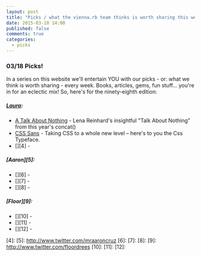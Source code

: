 ```yaml
---
layout: post
title: "Picks / what the vienna.rb team thinks is worth sharing this week"
date: 2015-03-18 14:00
published: false
comments: true
categories:
  - picks
---
```


### 03/18 Picks!

In a series on this website we'll entertain YOU with our picks - or: what we think is worth sharing - every week.
Books, articles, gems, fun stuff... you're in for an eclectic mix! So, here's for the ninety-eighth edition:

##### [Laura][1]:
- [A Talk About Nothing][2] - Lena Reinhard's insightful "Talk About Nothing" from this year's concat()
- [CSS Sans][3] - Taking CSS to a whole new level – here's to you the Css Typeface.
- [][4] - 

##### [Aaron][5]:
- [][6] - 
- [][7] - 
- [][8] - 


##### [Floor][9]:
- [][10] - 
- [][11] - 
- [][12] - 


[1]: http://www.twitter.com/alicetragedy
[2]: https://www.youtube.com/watch?v=D3e3V66TH2Y
[3]: http://yusugomori.com/projects/css-sans/
[4]: 
[5]: http://www.twitter.com/mraaroncruz
[6]: 
[7]: 
[8]: 
[9]: http://www.twitter.com/floordrees
[10]: 
[11]: 
[12]:
